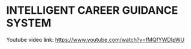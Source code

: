 # INTELLIGENT CAREER GUIDANCE SYSTEM

Youtube video link: https://www.youtube.com/watch?v=fMQfYWDIpWU
